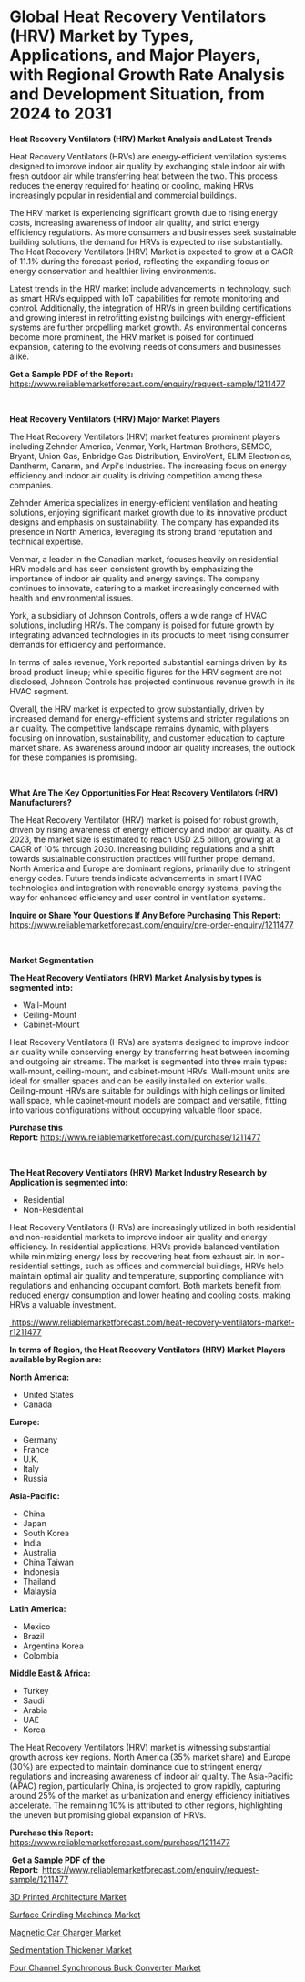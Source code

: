 <p><h1>Global Heat Recovery Ventilators (HRV) Market by Types, Applications, and Major Players, with Regional Growth Rate Analysis and Development Situation, from 2024 to 2031</h1></p><p><strong>Heat Recovery Ventilators (HRV) Market Analysis and Latest Trends</strong></p>
<p><p>Heat Recovery Ventilators (HRVs) are energy-efficient ventilation systems designed to improve indoor air quality by exchanging stale indoor air with fresh outdoor air while transferring heat between the two. This process reduces the energy required for heating or cooling, making HRVs increasingly popular in residential and commercial buildings.</p><p>The HRV market is experiencing significant growth due to rising energy costs, increasing awareness of indoor air quality, and strict energy efficiency regulations. As more consumers and businesses seek sustainable building solutions, the demand for HRVs is expected to rise substantially. The Heat Recovery Ventilators (HRV) Market is expected to grow at a CAGR of 11.1% during the forecast period, reflecting the expanding focus on energy conservation and healthier living environments.</p><p>Latest trends in the HRV market include advancements in technology, such as smart HRVs equipped with IoT capabilities for remote monitoring and control. Additionally, the integration of HRVs in green building certifications and growing interest in retrofitting existing buildings with energy-efficient systems are further propelling market growth. As environmental concerns become more prominent, the HRV market is poised for continued expansion, catering to the evolving needs of consumers and businesses alike.</p></p>
<p><strong>Get a Sample PDF of the Report:&nbsp;</strong> <a href="https://www.reliablemarketforecast.com/enquiry/request-sample/1211477?utm_campaign=1257&utm_medium=2&utm_source=Github&utm_content=ia&utm_term=05102024&utm_id=heat-recovery-ventilators-hrv">https://www.reliablemarketforecast.com/enquiry/request-sample/1211477</a></p>
<p>&nbsp;</p>
<p><strong>Heat Recovery Ventilators (HRV) Major Market Players</strong></p>
<p><p>The Heat Recovery Ventilators (HRV) market features prominent players including Zehnder America, Venmar, York, Hartman Brothers, SEMCO, Bryant, Union Gas, Enbridge Gas Distribution, EnviroVent, ELIM Electronics, Dantherm, Canarm, and Arpi's Industries. The increasing focus on energy efficiency and indoor air quality is driving competition among these companies.</p><p>Zehnder America specializes in energy-efficient ventilation and heating solutions, enjoying significant market growth due to its innovative product designs and emphasis on sustainability. The company has expanded its presence in North America, leveraging its strong brand reputation and technical expertise.</p><p>Venmar, a leader in the Canadian market, focuses heavily on residential HRV models and has seen consistent growth by emphasizing the importance of indoor air quality and energy savings. The company continues to innovate, catering to a market increasingly concerned with health and environmental issues.</p><p>York, a subsidiary of Johnson Controls, offers a wide range of HVAC solutions, including HRVs. The company is poised for future growth by integrating advanced technologies in its products to meet rising consumer demands for efficiency and performance. </p><p>In terms of sales revenue, York reported substantial earnings driven by its broad product lineup; while specific figures for the HRV segment are not disclosed, Johnson Controls has projected continuous revenue growth in its HVAC segment. </p><p>Overall, the HRV market is expected to grow substantially, driven by increased demand for energy-efficient systems and stricter regulations on air quality. The competitive landscape remains dynamic, with players focusing on innovation, sustainability, and customer education to capture market share. As awareness around indoor air quality increases, the outlook for these companies is promising.</p></p>
<p>&nbsp;</p>
<p><strong>What Are The Key Opportunities For Heat Recovery Ventilators (HRV) Manufacturers?</strong></p>
<p><p>The Heat Recovery Ventilator (HRV) market is poised for robust growth, driven by rising awareness of energy efficiency and indoor air quality. As of 2023, the market size is estimated to reach USD 2.5 billion, growing at a CAGR of 10% through 2030. Increasing building regulations and a shift towards sustainable construction practices will further propel demand. North America and Europe are dominant regions, primarily due to stringent energy codes. Future trends indicate advancements in smart HVAC technologies and integration with renewable energy systems, paving the way for enhanced efficiency and user control in ventilation systems.</p></p>
<p><strong>Inquire or Share Your Questions If Any Before Purchasing This Report:</strong> <a href="https://www.reliablemarketforecast.com/enquiry/pre-order-enquiry/1211477?utm_campaign=1257&utm_medium=2&utm_source=Github&utm_content=ia&utm_term=05102024&utm_id=heat-recovery-ventilators-hrv">https://www.reliablemarketforecast.com/enquiry/pre-order-enquiry/1211477</a></p>
<p>&nbsp;</p>
<p><strong>Market Segmentation</strong></p>
<p><strong>The Heat Recovery Ventilators (HRV) Market Analysis by types is segmented into:</strong></p>
<p><ul><li>Wall-Mount</li><li>Ceiling-Mount</li><li>Cabinet-Mount</li></ul></p>
<p><p>Heat Recovery Ventilators (HRVs) are systems designed to improve indoor air quality while conserving energy by transferring heat between incoming and outgoing air streams. The market is segmented into three main types: wall-mount, ceiling-mount, and cabinet-mount HRVs. Wall-mount units are ideal for smaller spaces and can be easily installed on exterior walls. Ceiling-mount HRVs are suitable for buildings with high ceilings or limited wall space, while cabinet-mount models are compact and versatile, fitting into various configurations without occupying valuable floor space.</p></p>
<p><strong>Purchase this Report:&nbsp;</strong><a href="https://www.reliablemarketforecast.com/purchase/1211477?utm_campaign=1257&utm_medium=2&utm_source=Github&utm_content=ia&utm_term=05102024&utm_id=heat-recovery-ventilators-hrv">https://www.reliablemarketforecast.com/purchase/1211477</a></p>
<p>&nbsp;</p>
<p><strong>The Heat Recovery Ventilators (HRV) Market Industry Research by Application is segmented into:</strong></p>
<p><ul><li>Residential</li><li>Non-Residential</li></ul></p>
<p><p>Heat Recovery Ventilators (HRVs) are increasingly utilized in both residential and non-residential markets to improve indoor air quality and energy efficiency. In residential applications, HRVs provide balanced ventilation while minimizing energy loss by recovering heat from exhaust air. In non-residential settings, such as offices and commercial buildings, HRVs help maintain optimal air quality and temperature, supporting compliance with regulations and enhancing occupant comfort. Both markets benefit from reduced energy consumption and lower heating and cooling costs, making HRVs a valuable investment.</p></p>
<p><a href="https://www.reliablemarketforecast.com/heat-recovery-ventilators-market-r1211477?utm_campaign=1257&utm_medium=2&utm_source=Github&utm_content=ia&utm_term=05102024&utm_id=heat-recovery-ventilators-hrv">&nbsp;https://www.reliablemarketforecast.com/heat-recovery-ventilators-market-r1211477</a></p>
<p><strong>In terms of Region, the Heat Recovery Ventilators (HRV) Market Players available by Region are:</strong></p>
<p>
    <p> <strong> North America: </strong>
        <ul>
            <li>United States</li>
            <li>Canada</li>
        </ul>
        </p> 
    <p> <strong> Europe: </strong>
        <ul>
            <li>Germany</li>
            <li>France</li>
            <li>U.K.</li>
            <li>Italy</li>
            <li>Russia</li>
        </ul>
        </p> 
    <p> <strong> Asia-Pacific: </strong>
        <ul>
            <li>China</li>
            <li>Japan</li>
            <li>South Korea</li>
            <li>India</li>
            <li>Australia</li>
            <li>China Taiwan</li>
            <li>Indonesia</li>
            <li>Thailand</li>
            <li>Malaysia</li>
        </ul>
        </p> 
    <p> <strong> Latin America: </strong>
        <ul>
            <li>Mexico</li>
            <li>Brazil</li>
            <li>Argentina Korea</li>
            <li>Colombia</li>
        </ul>
        </p> 
    <p> <strong> Middle East & Africa: </strong>
        <ul>
            <li>Turkey</li>
            <li>Saudi</li>
            <li>Arabia</li>
            <li>UAE</li>
            <li>Korea</li>
        </ul>
    </p>
    </p>
<p><p>The Heat Recovery Ventilators (HRV) market is witnessing substantial growth across key regions. North America (35% market share) and Europe (30%) are expected to maintain dominance due to stringent energy regulations and increasing awareness of indoor air quality. The Asia-Pacific (APAC) region, particularly China, is projected to grow rapidly, capturing around 25% of the market as urbanization and energy efficiency initiatives accelerate. The remaining 10% is attributed to other regions, highlighting the uneven but promising global expansion of HRVs.</p></p>
<p><strong>Purchase this Report: </strong><a href="https://www.reliablemarketforecast.com/purchase/1211477?utm_campaign=1257&utm_medium=2&utm_source=Github&utm_content=ia&utm_term=05102024&utm_id=heat-recovery-ventilators-hrv">https://www.reliablemarketforecast.com/purchase/1211477</a></p>
<p>&nbsp;<strong>Get a Sample PDF of the Report:&nbsp;&nbsp;</strong><a href="https://www.reliablemarketforecast.com/enquiry/request-sample/1211477?utm_campaign=1257&utm_medium=2&utm_source=Github&utm_content=ia&utm_term=05102024&utm_id=heat-recovery-ventilators-hrv">https://www.reliablemarketforecast.com/enquiry/request-sample/1211477</a></p>
<p><strong></strong></p>
<p><p><a href="https://www.linkedin.com/pulse/analyzing-3d-printed-architecture-market-dynamics-growth-zrgae?utm_campaign=1257&utm_medium=2&utm_source=Github&utm_content=ia&utm_term=05102024&utm_id=heat-recovery-ventilators-hrv">3D Printed Architecture Market</a></p><p><a href="https://github.com/ashepherd82/Market-Research-Report-List-6/blob/main/surface-grinding-machines-market.md?utm_campaign=1257&utm_medium=2&utm_source=Github&utm_content=ia&utm_term=05102024&utm_id=heat-recovery-ventilators-hrv">Surface Grinding Machines Market</a></p><p><a href="https://www.linkedin.com/pulse/magnetic-car-charger-market-size-growth-industry-analysis-segmentation-zomcc?utm_campaign=1257&utm_medium=2&utm_source=Github&utm_content=ia&utm_term=05102024&utm_id=heat-recovery-ventilators-hrv">Magnetic Car Charger Market</a></p><p><a href="https://www.linkedin.com/pulse/in-depth-sedimentation-thickener-market-review-size-share-2uu1e?utm_campaign=1257&utm_medium=2&utm_source=Github&utm_content=ia&utm_term=05102024&utm_id=heat-recovery-ventilators-hrv">Sedimentation Thickener Market</a></p><p><a href="https://issuu.com/reportprime-2/docs/four-channel-synchronous-buck-conve_8680f1dcd117a4?utm_campaign=1257&utm_medium=2&utm_source=Github&utm_content=ia&utm_term=05102024&utm_id=heat-recovery-ventilators-hrv">Four Channel Synchronous Buck Converter Market</a></p></p>